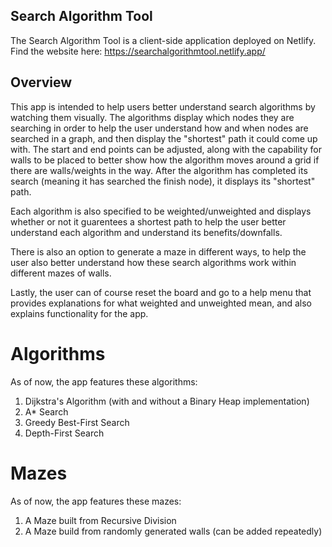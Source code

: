 ## Search Algorithm Tool

The Search Algorithm Tool is a client-side application deployed on Netlify. Find the website here: https://searchalgorithmtool.netlify.app/

## Overview

This app is intended to help users better understand search algorithms by watching them visually. The algorithms display which nodes they are searching in order to help the user understand how and when nodes are searched in a graph, and then display the "shortest" path it could come up with. The start and end points can be adjusted, along with the capability for walls to be placed to better show how the algorithm moves around a grid if there are walls/weights in the way. After the algorithm has completed its search (meaning it has searched the finish node), it displays its "shortest" path.

Each algorithm is also specified to be weighted/unweighted and displays whether or not it guarentees a shortest path to help the user better understand each algorithm and understand its benefits/downfalls.

There is also an option to generate a maze in different ways, to help the user also better understand how these search algorithms work within different mazes of walls.

Lastly, the user can of course reset the board and go to a help menu that provides explanations for what weighted and unweighted mean, and also explains functionality for the app.

# Algorithms

As of now, the app features these algorithms:
1. Dijkstra's Algorithm (with and without a Binary Heap implementation)
2. A* Search
3. Greedy Best-First Search
4. Depth-First Search

# Mazes

As of now, the app features these mazes:
1. A Maze built from Recursive Division
2. A Maze build from randomly generated walls (can be added repeatedly)

